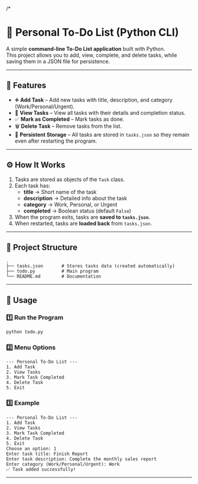 /*
# 📝 Personal To-Do List (Python CLI)

A simple **command-line To-Do List application** built with Python.  
This project allows you to add, view, complete, and delete tasks, while saving them in a JSON file for persistence.

---

## 📌 Features
- ➕ **Add Task** – Add new tasks with title, description, and category (Work/Personal/Urgent).
- 👀 **View Tasks** – View all tasks with their details and completion status.
- ✅ **Mark as Completed** – Mark tasks as done.
- 🗑 **Delete Task** – Remove tasks from the list.
- 💾 **Persistent Storage** – All tasks are stored in `tasks.json` so they remain even after restarting the program.

---

## ⚙️ How It Works
1. Tasks are stored as objects of the `Task` class.
2. Each task has:
   - **title** → Short name of the task  
   - **description** → Detailed info about the task  
   - **category** → Work, Personal, or Urgent  
   - **completed** → Boolean status (default `False`)  
3. When the program exits, tasks are **saved to `tasks.json`**.  
4. When restarted, tasks are **loaded back** from `tasks.json`.  

---

## 📂 Project Structure
```
.
├── tasks.json       # Stores tasks data (created automatically)
├── todo.py          # Main program
└── README.md        # Documentation
```

---

## 🚀 Usage

### 1️⃣ Run the Program
```bash
python todo.py
```

### 2️⃣ Menu Options
```
--- Personal To-Do List ---
1. Add Task
2. View Tasks
3. Mark Task Completed
4. Delete Task
5. Exit
```

### 3️⃣ Example
```
--- Personal To-Do List ---
1. Add Task
2. View Tasks
3. Mark Task Completed
4. Delete Task
5. Exit
Choose an option: 1
Enter task title: Finish Report
Enter task description: Complete the monthly sales report
Enter category (Work/Personal/Urgent): Work
✅ Task added successfully!
```
-------------
